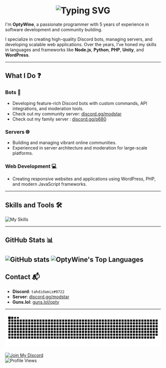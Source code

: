 <h1 align="center"><img src="https://readme-typing-svg.demolab.com?font=Jetbrains+Mono&size=35&duration=3000&pause=1000&color=FFBB48&center=true&vCenter=true&width=1000&height=40&lines=Hi%2C+I'm+OptyWine;a+Full-Stack+Developer;I+love+Building+And+Designing+Cool+Projects;Passionate+About+Coding+And+Community+Management;Welcome+To+My+GitHub+Profile!" alt="Typing SVG" /></h1>

I'm **OptyWine**, a passionate programmer with 5 years of experience in software development and community building.  

I specialize in creating high-quality Discord bots, managing servers, and developing scalable web applications. Over the years, I’ve honed my skills in languages and frameworks like **Node.js**, **Python**, **PHP**, **Unity**, and **WordPress**.

---

## What I Do ❓

### Bots 🤖
- Developing feature-rich Discord bots with custom commands, API integrations, and moderation tools.  
- Check out my community server: [discord.gg/modstar](https://discord.gg/modstar)
- Check out my family server : [discord.gg/p680](https://discord.gg/p680)

### Servers 🌐
- Building and managing vibrant online communities.  
- Experienced in server architecture and moderation for large-scale platforms.

### Web Development 💻
- Creating responsive websites and applications using WordPress, PHP, and modern JavaScript frameworks.

---

## Skills and Tools 🛠️

![My Skills](https://skillicons.dev/icons?i=js,python,php,html,css,nodejs,unity,wordpress,vscode,github,git,ts,discord)  

---

## GitHub Stats 📊

![GitHub stats](https://github-readme-stats.vercel.app/api?username=OptyWine)
![OptyWine's Top Languages](https://github-readme-stats.vercel.app/api/top-langs/?username=OptyWine&theme=default&show_icons=true&hide_border=true&layout=compact)
---

## Contact 📬 

- **Discord**: `tahdidamiz#9722`  
- **Server**: [discord.gg/modstar](https://discord.gg/p680)
- **Guns.lol**: [guns.lol/opty](https://guns.lol/opty)

---

![Snake Animation](https://github.com/OptyWine/OptyWine/blob/main/.github/github-user-contribution.svg)  

[![Join My Discord](https://badgen.net/discord/members/modstar)](https://discord.gg/modstar)  
<img src="https://komarev.com/ghpvc/?username=optywine&color=brightgreen" alt="Profile Views" />
